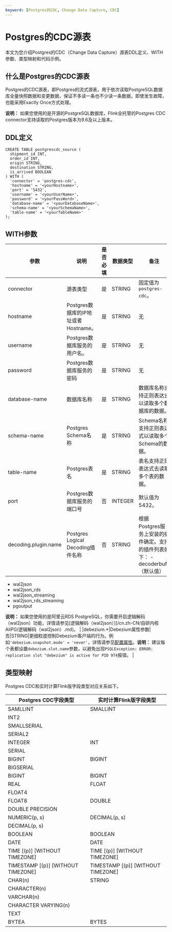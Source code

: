 ```yaml
---
keyword: [Postgres的CDC, Change Data Capture, CDC]
---
```


# Postgres的CDC源表

本文为您介绍Postgres的CDC（Change Data Capture）源表DDL定义、WITH参数、类型映射和代码示例。

## 什么是Postgres的CDC源表

Postgres的CDC源表，即Postgres的流式源表，用于依次读取PostgreSQL数据库全量快照数据和变更数据，保证不多读一条也不少读一条数据。即使发生故障，也能采用Exactly Once方式处理。

**说明：** 如果您使用的是开源的PostgreSQL数据库，Flink全托管的Postgres CDC connector支持读取的Postgres版本为9.6及以上版本。

## DDL定义

```
CREATE TABLE postgrescdc_source (
  shipment_id INT,
  order_id INT,
  origin STRING,
  destination STRING,
  is_arrived BOOLEAN
) WITH (
  'connector' = 'postgres-cdc',
  'hostname' = '<yourHostname>',
  'port' = '5432',
  'username' = '<yourUserName>',
  'password' = '<yourPassWord>',
  'database-name' = '<yourDatabaseName>',
  'schema-name' = '<yourSchemaName>',
  'table-name' = '<yourTableName>'
);
```

## WITH参数

|参数|说明|是否必填|数据类型|备注|
|--|--|----|----|--|
|connector|源表类型|是|STRING|固定值为`postgres-cdc`。|
|hostname|Postgres数据库的IP地址或者Hostname。|是|STRING|无|
|username|Postgres数据库服务的用户名。|是|STRING|无|
|password|Postgres数据库服务的密码|是|STRING|无|
|database-name|数据库名称|是|STRING|数据库名称支持正则表达式以读取多个数据库的数据。|
|schema-name|Postgres Schema名称|是|STRING|Schema名称支持正则表达式以读取多个Schema的数据。|
|table-name|Postgres表名|是|STRING|表名支持正则表达式去读取多个表的数据。|
|port|Postgres数据库服务的端口号|否|INTEGER|默认值为5432。|
|decoding.plugin.name|Postgres Logical Decoding插件名称|否|STRING|根据Postgres服务上安装的插件确定。支持的插件列表如下： -   decoderbufs（默认值）
-   wal2json
-   wal2json\_rds
-   wal2json\_streaming
-   wal2json\_rds\_streaming
-   pgoutput

**说明：** 如果您使用的是阿里云RDS PostgreSQL，你需要开启逻辑解码（wal2json）功能，详情请参见[逻辑解码（wal2json）](/cn.zh-CN/自研内核 AliPG/逻辑解码（wal2json）.md)。 |
|debezium.\*|Debezium属性参数|否|STRING|更细粒度控制Debezium客户端的行为。例如`'debezium.snapshot.mode' = 'never'`，详情请参见[配置属性](https://debezium.io/documentation/reference/1.2/connectors/postgresql.html#postgresql-connector-properties)。**说明：** 建议每个表都设置`debezium.slot.name`参数，以避免出现`PSQLException: ERROR: replication slot "debezium" is active for PID 974`报错。 |

## 类型映射

Postgres CDC和实时计算Flink版字段类型对应关系如下。

|Postgres CDC字段类型|实时计算Flink版字段类型|
|----------------|--------------|
|SAMLLINT|SMALLINT|
|INT2|
|SMALLSERIAL|
|SERIAL2|
|INTEGER|INT|
|SERIAL|
|BIGINT|BIGINT|
|BIGSERIAL|
|BIGINT|BIGINT|
|REAL|FLOAT|
|FLOAT4|
|FLOAT8|DOUBLE|
|DOUBLE PRECISION|
|NUMERIC\(p, s\)|DECIMAL\(p, s\)|
|DECIMAL\(p, s\)|
|BOOLEAN|BOOLEAN|
|DATE|DATE|
|TIME \[\(p\)\] \[WITHOUT TIMEZONE\]|TIME \[\(p\)\] \[WITHOUT TIMEZONE\]|
|TIMESTAMP \[\(p\)\] \[WITHOUT TIMEZONE\]|TIMESTAMP \[\(p\)\] \[WITHOUT TIMEZONE\]|
|CHAR\(n\)|STRING|
|CHARACTER\(n\)|
|VARCHAR\(n\)|
|CHARACTER VARYING\(n\)|
|TEXT|
|BYTEA|BYTES|

